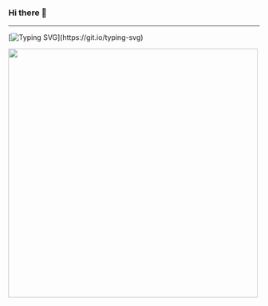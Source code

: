 ### Hi there 👋

<!--
**RafaelaMirabile/RafaelaMirabile** is a ✨ _special_ ✨ repository because its `README.md` (this file) appears on your GitHub profile.

Here are some ideas to get you started:

- 🔭 I’m currently working on ...
- 🌱 I’m currently learning ...
- 👯 I’m looking to collaborate on ...
- 🤔 I’m looking for help with ...
- 💬 Ask me about ...
- 📫 How to reach me: ...
- 😄 Pronouns: ...
- ⚡ Fun fact: ...
-->
------------------------
[![Typing SVG](https://readme-typing-svg.demolab.com?font=Fira+Code&size=25&pause=1000&color=F77218&width=435&lines=Hello+World!;Have+a+great+day!;%C2%A1Que+te+vaya+bien!;Bonne+journ%C3%A9e!;Buona+giornata!)](https://git.io/typing-svg)

<img width="500" src="https://media1.giphy.com/media/hpXdHPfFI5wTABdDx9/200w.gif?cid=82a1493b79yakaif0ltbc3fncmg8ezyqiir5vekh5lagkjvt&rid=200w.gif&ct=g">

